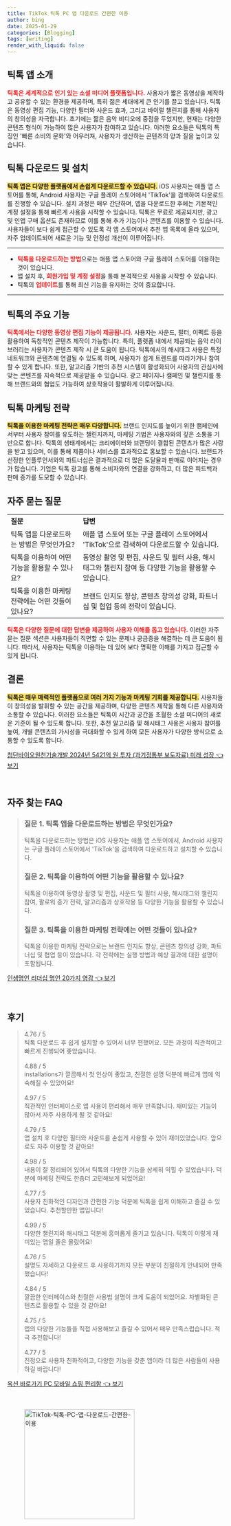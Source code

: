 ```yaml
---
title: TikTok 틱톡 PC 앱 다운로드 간편한 이용
author: bing
date: 2025-01-29
categories: [Blogging]
tags: [writing]
render_with_liquid: false
---
```



<h2 id='틱톡 앱 소개'>틱톡 앱 소개</h2>

<p><b><span style="color: #ee2323;">틱톡은 세계적으로 인기 있는 소셜 미디어 플랫폼입니다.</span></b> 사용자가 짧은 동영상을 제작하고 공유할 수 있는 환경을 제공하며, 특히 젊은 세대에게 큰 인기를 끌고 있습니다. 틱톡은 동영상 편집 기능, 다양한 필터와 사운드 효과, 그리고 바이럴 챌린지를 통해 사용자의 창의성을 자극합니다. 초기에는 짧은 음악 비디오에 중점을 두었지만, 현재는 다양한 콘텐츠 형식이 가능하여 많은 사용자가 참여하고 있습니다. 이러한 요소들은 틱톡의 특징인 '빠른 소비의 문화'와 어우러져, 사용자가 생산하는 콘텐츠의 양과 질을 높이고 있습니다.</p>

<h2 id='틱톡 다운로드 및 설치'>틱톡 다운로드 및 설치</h2>

<p><b><span style="background-color: #ffe066;">틱톡 앱은 다양한 플랫폼에서 손쉽게 다운로드할 수 있습니다.</span></b> iOS 사용자는 애플 앱 스토어를 통해, Android 사용자는 구글 플레이 스토어에서 'TikTok'을 검색하여 다운로드를 진행할 수 있습니다. 설치 과정은 매우 간단하며, 앱을 다운로드한 후에는 기본적인 계정 설정을 통해 빠르게 사용을 시작할 수 있습니다. 틱톡은 무료로 제공되지만, 광고 및 인앱 구매 옵션도 존재하므로 이를 통해 추가 기능이나 콘텐츠를 이용할 수 있습니다. 사용자들이 보다 쉽게 접근할 수 있도록 각 앱 스토어에서 추천 앱 목록에 올라 있으며, 자주 업데이트되어 새로운 기능 및 안정성 개선이 이루어집니다.</p>

<hr />

<ul>
    <li><b><span style="color: #ee2323;">틱톡을 다운로드하는 방법</span></b>으로는 애플 앱 스토어와 구글 플레이 스토어를 이용하는 것이 있습니다.</li>
    <li>앱 설치 후, <b><span style="color: #ee2323;">회원가입 및 계정 설정</span></b>을 통해 본격적으로 사용을 시작할 수 있습니다.</li>
    <li>틱톡의 <b><span style="color: #ee2323;">업데이트</span></b>를 통해 최신 기능을 유지하는 것이 중요합니다.</li>
</ul>

<hr />

<h2 id='틱톡의 주요 기능'>틱톡의 주요 기능</h2>

<p><b><span style="color: #ee2323;">틱톡에서는 다양한 동영상 편집 기능이 제공됩니다.</span></b> 사용자는 사운드, 필터, 이펙트 등을 활용하여 독창적인 콘텐츠 제작이 가능합니다. 특히, 플랫폼 내에서 제공되는 음악 라이브러리는 사용자가 콘텐츠 제작 시 큰 도움이 됩니다. 틱톡에서의 해시태그 사용은 특정 네트워크와 콘텐츠에 연결될 수 있도록 하며, 사용자가 쉽게 트렌드를 따라가거나 참여할 수 있게 합니다. 또한, 알고리즘 기반의 추천 시스템이 활성화되어 사용자의 관심사에 맞는 콘텐츠를 지속적으로 제공받을 수 있습니다. 광고 페이지나 캠페인 및 챌린지를 통해 브랜드와의 협업도 가능하여 상호작용이 활발하게 이루어집니다.</p>

<h2 id='틱톡 마케팅 전략'>틱톡 마케팅 전략</h2>

<p><b><span style="background-color: #ffe066;">틱톡을 이용한 마케팅 전략은 매우 다양합니다.</span></b> 브랜드 인지도를 높이기 위한 캠페인에서부터 사용자 참여를 유도하는 챌린지까지, 마케팅 기법은 사용자와의 깊은 소통을 기반으로 합니다. 틱톡의 생태계에서는 크리에이터와 브랜딩이 결합된 콘텐츠가 많은 사랑을 받고 있으며, 이를 통해 제품이나 서비스를 효과적으로 홍보할 수 있습니다. 브랜드가 선정한 인플루언서와의 파트너십은 결과적으로 더 많은 도달율과 판매로 이어지는 경우가 많습니다. 기업은 틱톡 광고를 통해 소비자와의 연결을 강화하고, 더 많은 피드백과 판매 증가를 도모할 수 있습니다.</p>

<h2 id='자주 묻는 질문'>자주 묻는 질문</h2>

<table>
    <tr>
        <td><b>질문</b></td>
        <td><b>답변</b></td>
    </tr>
    <tr>
        <td>틱톡 앱을 다운로드하는 방법은 무엇인가요?</td>
        <td>애플 앱 스토어 또는 구글 플레이 스토어에서 'TikTok'으로 검색하여 다운로드할 수 있습니다.</td>
    </tr>
    <tr>
        <td>틱톡을 이용하여 어떤 기능을 활용할 수 있나요?</td>
        <td>동영상 촬영 및 편집, 사운드 및 필터 사용, 해시태그와 챌린지 참여 등 다양한 기능을 활용할 수 있습니다.</td>
    </tr>
    <tr>
        <td>틱톡을 이용한 마케팅 전략에는 어떤 것들이 있나요?</td>
        <td>브랜드 인지도 향상, 콘텐츠 창의성 강화, 파트너십 및 협업 등의 전략이 있습니다.</td>
    </tr>
</table>

<p><b><span style="color: #ee2323;">틱톡은 다양한 질문에 대한 답변을 제공하여 사용자 이해를 돕고 있습니다.</span></b> 이러한 자주 묻는 질문 섹션은 사용자들이 직면할 수 있는 문제나 궁금증을 해결하는 데 큰 도움이 됩니다. 따라서, 사용자는 틱톡을 이용하는 데 있어 보다 명확한 이해를 가지고 접근할 수 있게 됩니다.</p>

<h2 id='결론'>결론</h2>

<p><b><span style="background-color: #ffe066;">틱톡은 매우 매력적인 플랫폼으로 여러 가지 기능과 마케팅 기회를 제공합니다.</span></b> 사용자들이 창의성을 발휘할 수 있는 공간을 제공하며, 다양한 콘텐츠 제작을 통해 다른 사용자와 소통할 수 있습니다. 이러한 요소들은 틱톡이 시간과 공간을 초월한 소셜 미디어의 새로운 기준이 될 수 있도록 합니다. 또한, 추천 알고리즘 및 해시태그 사용은 사용자 참여를 높여, 개별 콘텐츠의 가시성을 극대화할 수 있게 하여 모든 사용자가 다양한 방식으로 소통할 수 있도록 합니다.</p>


<p><a class="click-button" title="첨단바이오원천기술개발 2024년 5421억 원 투자 (과기정통부 보도자료) 미래 성장" href="https://adkhouse.github.io/posts/%EC%B2%A8%EB%8B%A8%EB%B0%94%EC%9D%B4%EC%98%A4%EC%9B%90%EC%B2%9C%EA%B8%B0%EC%88%A0%EA%B0%9C%EB%B0%9C-2024%EB%85%84-5421%EC%96%B5-%EC%9B%90-%ED%88%AC%EC%9E%90-(%EA%B3%BC%EA%B8%B0%EC%A0%95%ED%86%B5%EB%B6%80-%EB%B3%B4%EB%8F%84%EC%9E%90%EB%A3%8C)-%EB%AF%B8%EB%9E%98-%EC%84%B1%EC%9E%A5/" rel="dofollow">첨단바이오원천기술개발 2024년 5421억 원 투자 (과기정통부 보도자료) 미래 성장 👈 보기</a></p><br>
<h2 id='자주_찾는_FAQ'>자주 찾는 FAQ</h2>
<div itemscope="" itemtype="https://schema.org/FAQPage"> 
<blockquote> 
<div itemscope="" itemprop="mainEntity" itemtype="https://schema.org/Question"> 
<h3 itemprop="name">질문 1. 틱톡 앱을 다운로드하는 방법은 무엇인가요?</h3> 
<div itemscope="" itemprop="acceptedAnswer" itemtype="https://schema.org/Answer"> 
<span itemprop="text"> 
<p>틱톡을 다운로드하는 방법은 iOS 사용자는 애플 앱 스토어에서, Android 사용자는 구글 플레이 스토어에서 'TikTok'을 검색하여 다운로드하고 설치할 수 있습니다.</p> 
</span> 
</div> 
</div> 
<div itemscope="" itemprop="mainEntity" itemtype="https://schema.org/Question"> 
<h3 itemprop="name">질문 2. 틱톡을 이용하여 어떤 기능을 활용할 수 있나요?</h3> 
<div itemscope="" itemprop="acceptedAnswer" itemtype="https://schema.org/Answer"> 
<span itemprop="text"> 
<p>틱톡을 이용하여 동영상 촬영 및 편집, 사운드 및 필터 사용, 해시태그와 챌린지 참여, 팔로워 증가 전략, 알고리즘과 상호작용 등 다양한 기능을 활용할 수 있습니다.</p> 
</span> 
</div> 
</div> 
<div itemscope="" itemprop="mainEntity" itemtype="https://schema.org/Question"> 
<h3 itemprop="name">질문 3. 틱톡을 이용한 마케팅 전략에는 어떤 것들이 있나요?</h3> 
<div itemscope="" itemprop="acceptedAnswer" itemtype="https://schema.org/Answer"> 
<span itemprop="text"> 
<p>틱톡을 이용한 마케팅 전략으로는 브랜드 인지도 향상, 콘텐츠 창의성 강화, 파트너십 및 협업 등이 있습니다. 각 전략에는 실행 방법과 예상 결과에 대한 설명이 포함됩니다.</p> 
</span> 
</div> 
</div> 
</blockquote> 
</div>
<p><a class="click-button" title="인생명언 리더십 명언 20가지 영감" href="https://adkhouse.github.io/posts/%EC%9D%B8%EC%83%9D%EB%AA%85%EC%96%B8-%EB%A6%AC%EB%8D%94%EC%8B%AD-%EB%AA%85%EC%96%B8-20%EA%B0%80%EC%A7%80-%EC%98%81%EA%B0%90/" rel="dofollow">인생명언 리더십 명언 20가지 영감 👈 보기</a></p><br>
<h2 id='후기'>후기</h2>
<div itemscope itemtype="https://schema.org/Product">
  <blockquote>
  <div itemprop="review" itemscope itemtype="https://schema.org/Review">
      <div itemprop="reviewRating" itemscope itemtype="https://schema.org/Rating"> <span itemprop="ratingValue">4.76</span> / <span itemprop="bestRating">5</span> </div>
      <span itemprop="reviewBody">틱톡 다운로드 후 쉽게 설치할 수 있어서 너무 편했어요. 모든 과정이 직관적이고 빠르게 진행되어 좋았습니다.</span>
  </div>
  <br>
  <div itemprop="review" itemscope itemtype="https://schema.org/Review">
      <div itemprop="reviewRating" itemscope itemtype="https://schema.org/Rating"> <span itemprop="ratingValue">4.88</span> / <span itemprop="bestRating">5</span> </div>
      <span itemprop="reviewBody"> installations가 깔끔해서 첫 인상이 좋았고, 친절한 설명 덕분에 빠르게 앱에 익숙해질 수 있었어요!</span>
  </div>
  <br>
  <div itemprop="review" itemscope itemtype="https://schema.org/Review">
      <div itemprop="reviewRating" itemscope itemtype="https://schema.org/Rating"> <span itemprop="ratingValue">4.97</span> / <span itemprop="bestRating">5</span> </div>
      <span itemprop="reviewBody">직관적인 인터페이스로 앱 사용이 편리해서 매우 만족합니다. 재미있는 기능이 많아서 자주 사용하게 될 것 같아요!</span>
  </div>
  <br>
  <div itemprop="review" itemscope itemtype="https://schema.org/Review">
      <div itemprop="reviewRating" itemscope itemtype="https://schema.org/Rating"> <span itemprop="ratingValue">4.79</span> / <span itemprop="bestRating">5</span> </div>
      <span itemprop="reviewBody">앱 설치 후 다양한 필터와 사운드를 손쉽게 사용할 수 있어 재미있었습니다. 앞으로도 자주 이용할 것 같아요!</span>
  </div>
  <br>
  <div itemprop="review" itemscope itemtype="https://schema.org/Review">
      <div itemprop="reviewRating" itemscope itemtype="https://schema.org/Rating"> <span itemprop="ratingValue">4.98</span> / <span itemprop="bestRating">5</span> </div>
      <span itemprop="reviewBody">내용이 잘 정리되어 있어서 틱톡의 다양한 기능을 상세히 익힐 수 있었습니다. 덕분에 마케팅 전략도 한층더 고민해보게 되었어요!</span>
  </div>
  <br>
  <div itemprop="review" itemscope itemtype="https://schema.org/Review">
      <div itemprop="reviewRating" itemscope itemtype="https://schema.org/Rating"> <span itemprop="ratingValue">4.77</span> / <span itemprop="bestRating">5</span> </div>
      <span itemprop="reviewBody">사용자 친화적인 디자인과 간편한 기능 덕분에 틱톡을 쉽게 이해하고 즐길 수 있었습니다. 추천할만한 앱입니다!</span>
  </div>
  <br>
  <div itemprop="review" itemscope itemtype="https://schema.org/Review">
      <div itemprop="reviewRating" itemscope itemtype="https://schema.org/Rating"> <span itemprop="ratingValue">4.99</span> / <span itemprop="bestRating">5</span> </div>
      <span itemprop="reviewBody">다양한 챌린지와 해시태그 덕분에 흥미롭게 즐기고 있습니다. 틱톡이 이렇게 재미있는 앱일 줄은 몰랐어요!</span>
  </div>
  <br>
  <div itemprop="review" itemscope itemtype="https://schema.org/Review">
      <div itemprop="reviewRating" itemscope itemtype="https://schema.org/Rating"> <span itemprop="ratingValue">4.76</span> / <span itemprop="bestRating">5</span> </div>
      <span itemprop="reviewBody">설명도 자세하고 다운로드 후 사용하기까지 모든 부분이 친절하게 안내되어 만족했습니다!</span>
  </div>
  <br>
  <div itemprop="review" itemscope itemtype="https://schema.org/Review">
      <div itemprop="reviewRating" itemscope itemtype="https://schema.org/Rating"> <span itemprop="ratingValue">4.84</span> / <span itemprop="bestRating">5</span> </div>
      <span itemprop="reviewBody">깔끔한 인터페이스와 친절한 사용법 설명이 크게 도움이 되었어요. 차별화된 콘텐츠로 활용할 수 있을 것 같아요!</span>
  </div>
  <br>
  <div itemprop="review" itemscope itemtype="https://schema.org/Review">
      <div itemprop="reviewRating" itemscope itemtype="https://schema.org/Rating"> <span itemprop="ratingValue">4.75</span> / <span itemprop="bestRating">5</span> </div>
      <span itemprop="reviewBody">앱의 다양한 기능들을 직접 사용해보고 즐길 수 있어서 매우 만족스럽습니다. 적극 추천합니다!</span>
  </div>
  <br>
  <div itemprop="review" itemscope itemtype="https://schema.org/Review">
      <div itemprop="reviewRating" itemscope itemtype="https://schema.org/Rating"> <span itemprop="ratingValue">4.77</span> / <span itemprop="bestRating">5</span> </div>
      <span itemprop="reviewBody">진정으로 사용자 친화적이고, 다양한 기능을 갖춘 앱이라 더 많은 사람들이 사용하길 바랍니다!</span>
  </div>
  </blockquote>
</div>
<p><a class="click-button" title="옥션 바로가기 PC 모바일 쇼핑 편리함" href="https://adkhouse.github.io/posts/%EC%98%A5%EC%85%98-%EB%B0%94%EB%A1%9C%EA%B0%80%EA%B8%B0-PC-%EB%AA%A8%EB%B0%94%EC%9D%BC-%EC%87%BC%ED%95%91-%ED%8E%B8%EB%A6%AC%ED%95%A8/" rel="dofollow">옥션 바로가기 PC 모바일 쇼핑 편리함 👈 보기</a></p><br>
<figure class="image"><img src="https://adkhouse.github.io/assets/img/thumbnail/TikTok-틱톡-PC-앱-다운로드-간편한-이용.webp" alt="TikTok-틱톡-PC-앱-다운로드-간편한-이용" width="256" height="256"></figure>